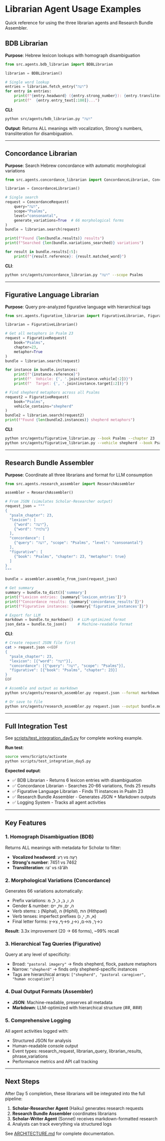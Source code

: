 # Librarian Agent Usage Examples

Quick reference for using the three librarian agents and Research Bundle Assembler.

## BDB Librarian

**Purpose**: Hebrew lexicon lookups with homograph disambiguation

```python
from src.agents.bdb_librarian import BDBLibrarian

librarian = BDBLibrarian()

# Single word lookup
entries = librarian.fetch_entry("רעה")
for entry in entries:
    print(f"{entry.headword} ({entry.strong_number}): {entry.transliteration}")
    print(f"  {entry.entry_text[:100]}...")
```

**CLI**:
```bash
python src/agents/bdb_librarian.py "רעה"
```

**Output**: Returns ALL meanings with vocalization, Strong's numbers, transliteration for disambiguation.

---

## Concordance Librarian

**Purpose**: Search Hebrew concordance with automatic morphological variations

```python
from src.agents.concordance_librarian import ConcordanceLibrarian, ConcordanceRequest

librarian = ConcordanceLibrarian()

# Single search
request = ConcordanceRequest(
    query="רעה",
    scope="Psalms",
    level="consonantal",
    generate_variations=True  # 66 morphological forms
)
bundle = librarian.search(request)

print(f"Found {len(bundle.results)} results")
print(f"Searched {len(bundle.variations_searched)} variations")

for result in bundle.results[:5]:
    print(f"{result.reference}: {result.matched_word}")
```

**CLI**:
```bash
python src/agents/concordance_librarian.py "רעה" --scope Psalms
```

---

## Figurative Language Librarian

**Purpose**: Query pre-analyzed figurative language with hierarchical tags

```python
from src.agents.figurative_librarian import FigurativeLibrarian, FigurativeRequest

librarian = FigurativeLibrarian()

# Get all metaphors in Psalm 23
request = FigurativeRequest(
    book="Psalms",
    chapter=23,
    metaphor=True
)
bundle = librarian.search(request)

for instance in bundle.instances:
    print(f"{instance.reference}")
    print(f"  Vehicle: {', '.join(instance.vehicle[:2])}")
    print(f"  Target: {', '.join(instance.target[:2])}")

# Find shepherd metaphors across all Psalms
request2 = FigurativeRequest(
    book="Psalms",
    vehicle_contains="shepherd"
)
bundle2 = librarian.search(request2)
print(f"Found {len(bundle2.instances)} shepherd metaphors")
```

**CLI**:
```bash
python src/agents/figurative_librarian.py --book Psalms --chapter 23
python src/agents/figurative_librarian.py --vehicle shepherd --book Psalms
```

---

## Research Bundle Assembler

**Purpose**: Coordinate all three librarians and format for LLM consumption

```python
from src.agents.research_assembler import ResearchAssembler

assembler = ResearchAssembler()

# From JSON (simulates Scholar-Researcher output)
request_json = """
{
  "psalm_chapter": 23,
  "lexicon": [
    {"word": "רעה"},
    {"word": "צלמות"}
  ],
  "concordance": [
    {"query": "רעה", "scope": "Psalms", "level": "consonantal"}
  ],
  "figurative": [
    {"book": "Psalms", "chapter": 23, "metaphor": true}
  ]
}
"""

bundle = assembler.assemble_from_json(request_json)

# Get summary
summary = bundle.to_dict()['summary']
print(f"Lexicon entries: {summary['lexicon_entries']}")
print(f"Concordance results: {summary['concordance_results']}")
print(f"Figurative instances: {summary['figurative_instances']}")

# Export for LLM
markdown = bundle.to_markdown()  # LLM-optimized format
json_data = bundle.to_json()     # Machine-readable format
```

**CLI**:
```bash
# Create request JSON file first
cat > request.json <<EOF
{
  "psalm_chapter": 23,
  "lexicon": [{"word": "רעה"}],
  "concordance": [{"query": "רעה", "scope": "Psalms"}],
  "figurative": [{"book": "Psalms", "chapter": 23}]
}
EOF

# Assemble and output as markdown
python src/agents/research_assembler.py request.json --format markdown

# Or save to file
python src/agents/research_assembler.py request.json --output bundle.md
```

---

## Full Integration Test

See [scripts/test_integration_day5.py](../scripts/test_integration_day5.py) for complete working example.

**Run test**:
```bash
source venv/Scripts/activate
python scripts/test_integration_day5.py
```

**Expected output**:
- ✅ BDB Librarian - Returns 6 lexicon entries with disambiguation
- ✅ Concordance Librarian - Searches 20-66 variations, finds 25 results
- ✅ Figurative Language Librarian - Finds 11 instances in Psalm 23
- ✅ Research Bundle Assembler - Generates JSON + Markdown outputs
- ✅ Logging System - Tracks all agent activities

---

## Key Features

### 1. Homograph Disambiguation (BDB)
Returns ALL meanings with metadata for Scholar to filter:
- **Vocalized headword**: רַע vs רָעָה
- **Strong's number**: 7451 vs 7462
- **Transliteration**: raʻ vs râʻâh

### 2. Morphological Variations (Concordance)
Generates 66 variations automatically:
- Prefix variations: ה, ו, ב, כ, ל, מ
- Gender & number: ה, ים, ות, יים
- Verb stems: נ (Niphal), ה (Hiphil), הת (Hithpael)
- Verb tenses: imperfect prefixes (א, ת, י, נ)
- Final letter forms: כ→ך, מ→ם, נ→ן, פ→ף, צ→ץ

**Result**: 3.3x improvement (20 → 66 forms), ~99% recall

### 3. Hierarchical Tag Queries (Figurative)
Query at any level of specificity:
- Broad: `"pastoral imagery"` → finds shepherd, flock, pasture metaphors
- Narrow: `"shepherd"` → finds only shepherd-specific instances
- Tags are hierarchical arrays: `["shepherd", "pastoral caregiver", "human occupation"]`

### 4. Dual Output Formats (Assembler)
- **JSON**: Machine-readable, preserves all metadata
- **Markdown**: LLM-optimized with hierarchical structure (##, ###)

### 5. Comprehensive Logging
All agent activities logged with:
- Structured JSON for analysis
- Human-readable console output
- Event types: research_request, librarian_query, librarian_results, phrase_variations
- Performance metrics and API call tracking

---

## Next Steps

After Day 5 completion, these librarians will be integrated into the full pipeline:

1. **Scholar-Researcher Agent** (Haiku) generates research requests
2. **Research Bundle Assembler** coordinates librarians
3. **Scholar-Writer Agent** (Sonnet) receives markdown-formatted research
4. Analysts can track everything via structured logs

See [ARCHITECTURE.md](ARCHITECTURE.md) for complete documentation.
